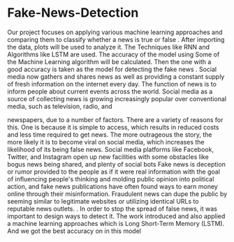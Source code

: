 # Fake-News-Detection
Our project focuses on applying various machine learning approaches and comparing         them to classify whether a news is true or false . After importing the data, plots will be  used to analyze it. The Techniques like RNN and Algorithms like LSTM are used. The accuracy of the model using Some of the Machine Learning algorithm will be  calculated. Then the one with a good accuracy is taken as the model for detecting the fake news .
Social media now gathers and shares news as well as providing a constant supply of fresh information on the internet every day. The function of news is to inform people about current events across the world. Social media as a source of collecting news is growing increasingly popular over conventional media, such as television, radio, and

newspapers, due to a number of factors. There are a variety of reasons for this. One is because it is simple to access, which results in reduced costs and less time required to get news. The more outrageous the story, the more likely it is to become viral on social media, which increases the likelihood of its being false news. Social media platforms like Facebook, Twitter, and Instagram open up new facilities with some obstacles like bogus news being shared, and plenty of social bots
Fake news is deception or rumor provided to the people as if it were real information with the goal of influencing people's thinking and molding public opinion into political action, and fake news publications have often found ways to earn money online through their misinformation. Fraudulent news can dupe the public by seeming similar to legitimate websites or utilizing identical URLs to reputable news outlets. 
. In order to stop the spread of false news, it was important to design ways to detect it. The work introduced and also applied a machine learning approaches which is Long Short-Term Memory (LSTM). And we got the best accuracy on in this model

